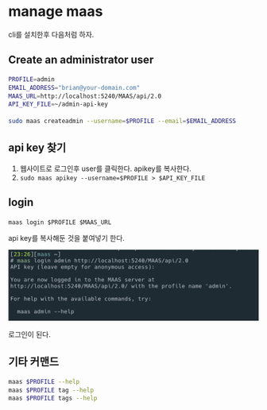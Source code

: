 # manage maas

cli를 설치한후 다음처럼 하자.

## Create an administrator user

```bash
PROFILE=admin
EMAIL_ADDRESS="brian@your-domain.com"
MAAS_URL=http://localhost:5240/MAAS/api/2.0
API_KEY_FILE=~/admin-api-key

sudo maas createadmin --username=$PROFILE --email=$EMAIL_ADDRESS
```

## api key 찾기

1. 웹사이트로 로그인후 user를 클릭한다. apikey를 복사한다.
2. `sudo maas apikey --username=$PROFILE > $API_KEY_FILE`

## login

`maas login $PROFILE $MAAS_URL`

api key를 복사해둔 것을 붙여넣기 한다.

![](../.gitbook/assets/maas-login-01.png)

로그인이 된다.

## 기타 커맨드

```bash
maas $PROFILE --help
maas $PROFILE tag --help
maas $PROFILE tags --help
```

